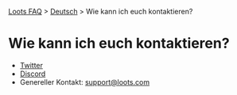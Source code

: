 [Loots FAQ](../../) > [Deutsch](../) > Wie kann ich euch kontaktieren?

# Wie kann ich euch kontaktieren?

- [Twitter](https://twitter.com/loots)
- [Discord](https://discord.gg/3ADDG3z)
- Genereller Kontakt: [support@loots.com](mailto:support@loots.com)
